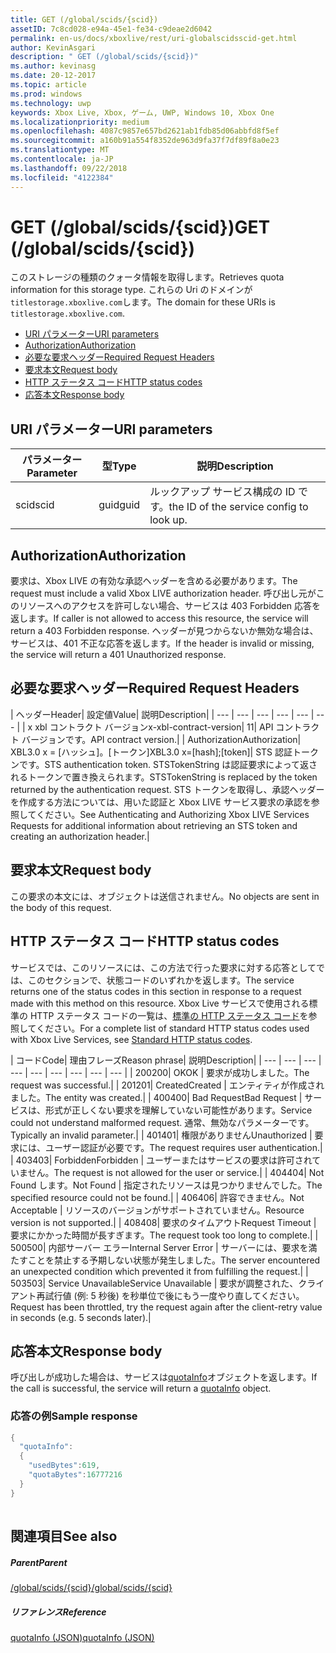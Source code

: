```yaml
---
title: GET (/global/scids/{scid})
assetID: 7c8cd028-e94a-45e1-fe34-c9deae2d6042
permalink: en-us/docs/xboxlive/rest/uri-globalscidsscid-get.html
author: KevinAsgari
description: " GET (/global/scids/{scid})"
ms.author: kevinasg
ms.date: 20-12-2017
ms.topic: article
ms.prod: windows
ms.technology: uwp
keywords: Xbox Live, Xbox, ゲーム, UWP, Windows 10, Xbox One
ms.localizationpriority: medium
ms.openlocfilehash: 4087c9857e657bd2621ab1fdb85d06abbfd8f5ef
ms.sourcegitcommit: a160b91a554f8352de963d9fa37f7df89f8a0e23
ms.translationtype: MT
ms.contentlocale: ja-JP
ms.lasthandoff: 09/22/2018
ms.locfileid: "4122384"
---
```

# <a name="get-globalscidsscid"></a><span data-ttu-id="a2f8d-104">GET (/global/scids/{scid})</span><span class="sxs-lookup"><span data-stu-id="a2f8d-104">GET (/global/scids/{scid})</span></span>
<span data-ttu-id="a2f8d-105">このストレージの種類のクォータ情報を取得します。</span><span class="sxs-lookup"><span data-stu-id="a2f8d-105">Retrieves quota information for this storage type.</span></span> <span data-ttu-id="a2f8d-106">これらの Uri のドメインが`titlestorage.xboxlive.com`します。</span><span class="sxs-lookup"><span data-stu-id="a2f8d-106">The domain for these URIs is `titlestorage.xboxlive.com`.</span></span>
 
  * [<span data-ttu-id="a2f8d-107">URI パラメーター</span><span class="sxs-lookup"><span data-stu-id="a2f8d-107">URI parameters</span></span>](#ID4EX)
  * [<span data-ttu-id="a2f8d-108">Authorization</span><span class="sxs-lookup"><span data-stu-id="a2f8d-108">Authorization</span></span>](#ID4ECB)
  * [<span data-ttu-id="a2f8d-109">必要な要求ヘッダー</span><span class="sxs-lookup"><span data-stu-id="a2f8d-109">Required Request Headers</span></span>](#ID4ENB)
  * [<span data-ttu-id="a2f8d-110">要求本文</span><span class="sxs-lookup"><span data-stu-id="a2f8d-110">Request body</span></span>](#ID4EWC)
  * [<span data-ttu-id="a2f8d-111">HTTP ステータス コード</span><span class="sxs-lookup"><span data-stu-id="a2f8d-111">HTTP status codes</span></span>](#ID4EBD)
  * [<span data-ttu-id="a2f8d-112">応答本文</span><span class="sxs-lookup"><span data-stu-id="a2f8d-112">Response body</span></span>](#ID4EUAAC)
 
<a id="ID4EX"></a>

 
## <a name="uri-parameters"></a><span data-ttu-id="a2f8d-113">URI パラメーター</span><span class="sxs-lookup"><span data-stu-id="a2f8d-113">URI parameters</span></span>
 
| <span data-ttu-id="a2f8d-114">パラメーター</span><span class="sxs-lookup"><span data-stu-id="a2f8d-114">Parameter</span></span>| <span data-ttu-id="a2f8d-115">型</span><span class="sxs-lookup"><span data-stu-id="a2f8d-115">Type</span></span>| <span data-ttu-id="a2f8d-116">説明</span><span class="sxs-lookup"><span data-stu-id="a2f8d-116">Description</span></span>| 
| --- | --- | --- | 
| <span data-ttu-id="a2f8d-117">scid</span><span class="sxs-lookup"><span data-stu-id="a2f8d-117">scid</span></span>| <span data-ttu-id="a2f8d-118">guid</span><span class="sxs-lookup"><span data-stu-id="a2f8d-118">guid</span></span>| <span data-ttu-id="a2f8d-119">ルックアップ サービス構成の ID です。</span><span class="sxs-lookup"><span data-stu-id="a2f8d-119">the ID of the service config to look up.</span></span>| 
  
<a id="ID4ECB"></a>

 
## <a name="authorization"></a><span data-ttu-id="a2f8d-120">Authorization</span><span class="sxs-lookup"><span data-stu-id="a2f8d-120">Authorization</span></span>
 
<span data-ttu-id="a2f8d-121">要求は、Xbox LIVE の有効な承認ヘッダーを含める必要があります。</span><span class="sxs-lookup"><span data-stu-id="a2f8d-121">The request must include a valid Xbox LIVE authorization header.</span></span> <span data-ttu-id="a2f8d-122">呼び出し元がこのリソースへのアクセスを許可しない場合、サービスは 403 Forbidden 応答を返します。</span><span class="sxs-lookup"><span data-stu-id="a2f8d-122">If caller is not allowed to access this resource, the service will return a 403 Forbidden response.</span></span> <span data-ttu-id="a2f8d-123">ヘッダーが見つからないか無効な場合は、サービスは、401 不正な応答を返します。</span><span class="sxs-lookup"><span data-stu-id="a2f8d-123">If the header is invalid or missing, the service will return a 401 Unauthorized response.</span></span> 
  
<a id="ID4ENB"></a>

 
## <a name="required-request-headers"></a><span data-ttu-id="a2f8d-124">必要な要求ヘッダー</span><span class="sxs-lookup"><span data-stu-id="a2f8d-124">Required Request Headers</span></span>
 
| <span data-ttu-id="a2f8d-125">ヘッダー</span><span class="sxs-lookup"><span data-stu-id="a2f8d-125">Header</span></span>| <span data-ttu-id="a2f8d-126">設定値</span><span class="sxs-lookup"><span data-stu-id="a2f8d-126">Value</span></span>| <span data-ttu-id="a2f8d-127">説明</span><span class="sxs-lookup"><span data-stu-id="a2f8d-127">Description</span></span>| 
| --- | --- | --- | --- | --- | --- | 
| <span data-ttu-id="a2f8d-128">x xbl コントラクト バージョン</span><span class="sxs-lookup"><span data-stu-id="a2f8d-128">x-xbl-contract-version</span></span>| <span data-ttu-id="a2f8d-129">1</span><span class="sxs-lookup"><span data-stu-id="a2f8d-129">1</span></span>| <span data-ttu-id="a2f8d-130">API コントラクト バージョンです。</span><span class="sxs-lookup"><span data-stu-id="a2f8d-130">API contract version.</span></span>| 
| <span data-ttu-id="a2f8d-131">Authorization</span><span class="sxs-lookup"><span data-stu-id="a2f8d-131">Authorization</span></span>| <span data-ttu-id="a2f8d-132">XBL3.0 x = [ハッシュ]。[トークン]</span><span class="sxs-lookup"><span data-stu-id="a2f8d-132">XBL3.0 x=[hash];[token]</span></span>| <span data-ttu-id="a2f8d-133">STS 認証トークンです。</span><span class="sxs-lookup"><span data-stu-id="a2f8d-133">STS authentication token.</span></span> <span data-ttu-id="a2f8d-134">STSTokenString は認証要求によって返されるトークンで置き換えられます。</span><span class="sxs-lookup"><span data-stu-id="a2f8d-134">STSTokenString is replaced by the token returned by the authentication request.</span></span> <span data-ttu-id="a2f8d-135">STS トークンを取得し、承認ヘッダーを作成する方法については、用いた認証と Xbox LIVE サービス要求の承認を参照してください。</span><span class="sxs-lookup"><span data-stu-id="a2f8d-135">See Authenticating and Authorizing Xbox LIVE Services Requests for additional information about retrieving an STS token and creating an authorization header.</span></span>| 
  
<a id="ID4EWC"></a>

 
## <a name="request-body"></a><span data-ttu-id="a2f8d-136">要求本文</span><span class="sxs-lookup"><span data-stu-id="a2f8d-136">Request body</span></span>
 
<span data-ttu-id="a2f8d-137">この要求の本文には、オブジェクトは送信されません。</span><span class="sxs-lookup"><span data-stu-id="a2f8d-137">No objects are sent in the body of this request.</span></span>
  
<a id="ID4EBD"></a>

 
## <a name="http-status-codes"></a><span data-ttu-id="a2f8d-138">HTTP ステータス コード</span><span class="sxs-lookup"><span data-stu-id="a2f8d-138">HTTP status codes</span></span> 
 
<span data-ttu-id="a2f8d-139">サービスでは、このリソースには、この方法で行った要求に対する応答としてでは、このセクションで、状態コードのいずれかを返します。</span><span class="sxs-lookup"><span data-stu-id="a2f8d-139">The service returns one of the status codes in this section in response to a request made with this method on this resource.</span></span> <span data-ttu-id="a2f8d-140">Xbox Live サービスで使用される標準の HTTP ステータス コードの一覧は、[標準の HTTP ステータス コード](../../additional/httpstatuscodes.md)を参照してください。</span><span class="sxs-lookup"><span data-stu-id="a2f8d-140">For a complete list of standard HTTP status codes used with Xbox Live Services, see [Standard HTTP status codes](../../additional/httpstatuscodes.md).</span></span>
 
| <span data-ttu-id="a2f8d-141">コード</span><span class="sxs-lookup"><span data-stu-id="a2f8d-141">Code</span></span>| <span data-ttu-id="a2f8d-142">理由フレーズ</span><span class="sxs-lookup"><span data-stu-id="a2f8d-142">Reason phrase</span></span>| <span data-ttu-id="a2f8d-143">説明</span><span class="sxs-lookup"><span data-stu-id="a2f8d-143">Description</span></span>| 
| --- | --- | --- | --- | --- | --- | --- | --- | --- | 
| <span data-ttu-id="a2f8d-144">200</span><span class="sxs-lookup"><span data-stu-id="a2f8d-144">200</span></span>| <span data-ttu-id="a2f8d-145">OK</span><span class="sxs-lookup"><span data-stu-id="a2f8d-145">OK</span></span> | <span data-ttu-id="a2f8d-146">要求が成功しました。</span><span class="sxs-lookup"><span data-stu-id="a2f8d-146">The request was successful.</span></span>| 
| <span data-ttu-id="a2f8d-147">201</span><span class="sxs-lookup"><span data-stu-id="a2f8d-147">201</span></span>| <span data-ttu-id="a2f8d-148">Created</span><span class="sxs-lookup"><span data-stu-id="a2f8d-148">Created</span></span> | <span data-ttu-id="a2f8d-149">エンティティが作成されました。</span><span class="sxs-lookup"><span data-stu-id="a2f8d-149">The entity was created.</span></span>| 
| <span data-ttu-id="a2f8d-150">400</span><span class="sxs-lookup"><span data-stu-id="a2f8d-150">400</span></span>| <span data-ttu-id="a2f8d-151">Bad Request</span><span class="sxs-lookup"><span data-stu-id="a2f8d-151">Bad Request</span></span> | <span data-ttu-id="a2f8d-152">サービスは、形式が正しくない要求を理解していない可能性があります。</span><span class="sxs-lookup"><span data-stu-id="a2f8d-152">Service could not understand malformed request.</span></span> <span data-ttu-id="a2f8d-153">通常、無効なパラメーターです。</span><span class="sxs-lookup"><span data-stu-id="a2f8d-153">Typically an invalid parameter.</span></span>| 
| <span data-ttu-id="a2f8d-154">401</span><span class="sxs-lookup"><span data-stu-id="a2f8d-154">401</span></span>| <span data-ttu-id="a2f8d-155">権限がありません</span><span class="sxs-lookup"><span data-stu-id="a2f8d-155">Unauthorized</span></span> | <span data-ttu-id="a2f8d-156">要求には、ユーザー認証が必要です。</span><span class="sxs-lookup"><span data-stu-id="a2f8d-156">The request requires user authentication.</span></span>| 
| <span data-ttu-id="a2f8d-157">403</span><span class="sxs-lookup"><span data-stu-id="a2f8d-157">403</span></span>| <span data-ttu-id="a2f8d-158">Forbidden</span><span class="sxs-lookup"><span data-stu-id="a2f8d-158">Forbidden</span></span> | <span data-ttu-id="a2f8d-159">ユーザーまたはサービスの要求は許可されていません。</span><span class="sxs-lookup"><span data-stu-id="a2f8d-159">The request is not allowed for the user or service.</span></span>| 
| <span data-ttu-id="a2f8d-160">404</span><span class="sxs-lookup"><span data-stu-id="a2f8d-160">404</span></span>| <span data-ttu-id="a2f8d-161">Not Found します。</span><span class="sxs-lookup"><span data-stu-id="a2f8d-161">Not Found</span></span> | <span data-ttu-id="a2f8d-162">指定されたリソースは見つかりませんでした。</span><span class="sxs-lookup"><span data-stu-id="a2f8d-162">The specified resource could not be found.</span></span>| 
| <span data-ttu-id="a2f8d-163">406</span><span class="sxs-lookup"><span data-stu-id="a2f8d-163">406</span></span>| <span data-ttu-id="a2f8d-164">許容できません。</span><span class="sxs-lookup"><span data-stu-id="a2f8d-164">Not Acceptable</span></span> | <span data-ttu-id="a2f8d-165">リソースのバージョンがサポートされていません。</span><span class="sxs-lookup"><span data-stu-id="a2f8d-165">Resource version is not supported.</span></span>| 
| <span data-ttu-id="a2f8d-166">408</span><span class="sxs-lookup"><span data-stu-id="a2f8d-166">408</span></span>| <span data-ttu-id="a2f8d-167">要求のタイムアウト</span><span class="sxs-lookup"><span data-stu-id="a2f8d-167">Request Timeout</span></span> | <span data-ttu-id="a2f8d-168">要求にかかった時間が長すぎます。</span><span class="sxs-lookup"><span data-stu-id="a2f8d-168">The request took too long to complete.</span></span>| 
| <span data-ttu-id="a2f8d-169">500</span><span class="sxs-lookup"><span data-stu-id="a2f8d-169">500</span></span>| <span data-ttu-id="a2f8d-170">内部サーバー エラー</span><span class="sxs-lookup"><span data-stu-id="a2f8d-170">Internal Server Error</span></span> | <span data-ttu-id="a2f8d-171">サーバーには、要求を満たすことを禁止する予期しない状態が発生しました。</span><span class="sxs-lookup"><span data-stu-id="a2f8d-171">The server encountered an unexpected condition which prevented it from fulfilling the request.</span></span>| 
| <span data-ttu-id="a2f8d-172">503</span><span class="sxs-lookup"><span data-stu-id="a2f8d-172">503</span></span>| <span data-ttu-id="a2f8d-173">Service Unavailable</span><span class="sxs-lookup"><span data-stu-id="a2f8d-173">Service Unavailable</span></span> | <span data-ttu-id="a2f8d-174">要求が調整された、クライアント再試行値 (例: 5 秒後) を秒単位で後にもう一度やり直してください。</span><span class="sxs-lookup"><span data-stu-id="a2f8d-174">Request has been throttled, try the request again after the client-retry value in seconds (e.g. 5 seconds later).</span></span>| 
  
<a id="ID4EUAAC"></a>

 
## <a name="response-body"></a><span data-ttu-id="a2f8d-175">応答本文</span><span class="sxs-lookup"><span data-stu-id="a2f8d-175">Response body</span></span>
 
<span data-ttu-id="a2f8d-176">呼び出しが成功した場合は、サービスは[quotaInfo](../../json/json-quota.md)オブジェクトを返します。</span><span class="sxs-lookup"><span data-stu-id="a2f8d-176">If the call is successful, the service will return a [quotaInfo](../../json/json-quota.md) object.</span></span> 
 
<a id="ID4ECBAC"></a>

 
### <a name="sample-response"></a><span data-ttu-id="a2f8d-177">応答の例</span><span class="sxs-lookup"><span data-stu-id="a2f8d-177">Sample response</span></span>
 

```cpp
{
  "quotaInfo":
  {
    "usedBytes":619,
    "quotaBytes":16777216
  }
}
         
```

   
<a id="ID4EOBAC"></a>

 
## <a name="see-also"></a><span data-ttu-id="a2f8d-178">関連項目</span><span class="sxs-lookup"><span data-stu-id="a2f8d-178">See also</span></span>
 
<a id="ID4EQBAC"></a>

 
##### <a name="parent"></a><span data-ttu-id="a2f8d-179">Parent</span><span class="sxs-lookup"><span data-stu-id="a2f8d-179">Parent</span></span> 

[<span data-ttu-id="a2f8d-180">/global/scids/{scid}</span><span class="sxs-lookup"><span data-stu-id="a2f8d-180">/global/scids/{scid}</span></span>](uri-globalscidsscid.md)

  
<a id="ID4E1BAC"></a>

 
##### <a name="reference"></a><span data-ttu-id="a2f8d-181">リファレンス</span><span class="sxs-lookup"><span data-stu-id="a2f8d-181">Reference</span></span> 

[<span data-ttu-id="a2f8d-182">quotaInfo (JSON)</span><span class="sxs-lookup"><span data-stu-id="a2f8d-182">quotaInfo (JSON)</span></span>](../../json/json-quota.md)

   
